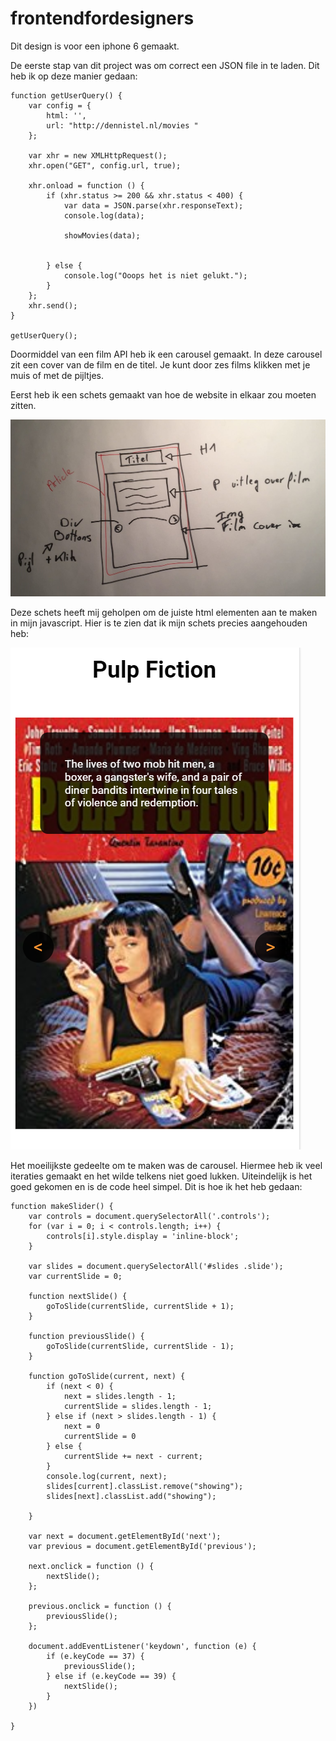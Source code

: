 # frontendfordesigners

Dit design is voor een iphone 6 gemaakt.

De eerste stap van dit project was om correct een JSON file in te laden. Dit heb ik op deze manier gedaan:

```
function getUserQuery() {
    var config = {
        html: '',
        url: "http://dennistel.nl/movies "
    };

    var xhr = new XMLHttpRequest();
    xhr.open("GET", config.url, true);

    xhr.onload = function () {
        if (xhr.status >= 200 && xhr.status < 400) {
            var data = JSON.parse(xhr.responseText);
            console.log(data);

            showMovies(data);


        } else {
            console.log("Ooops het is niet gelukt.");
        }
    };
    xhr.send();
}

getUserQuery();
```


Doormiddel van een film API heb ik een carousel gemaakt. In deze carousel zit een cover van de film en de titel. Je kunt door zes films klikken met je muis of met de pijltjes.

Eerst heb ik een schets gemaakt van hoe de website in elkaar zou moeten zitten.

![Screenshot](schetsStructuur.jpeg?raw=true)

Deze schets heeft mij geholpen om de juiste html elementen aan te maken in mijn javascript.
Hier is te zien dat ik mijn schets precies aangehouden heb:

![Screenshot](cover%20frontend.PNG?raw=true)

Het moeilijkste gedeelte om te maken was de carousel. Hiermee heb ik veel iteraties gemaakt en het wilde telkens niet goed lukken. Uiteindelijk is het goed gekomen en is de code heel simpel. Dit is hoe ik het heb gedaan:

```
function makeSlider() {
    var controls = document.querySelectorAll('.controls');
    for (var i = 0; i < controls.length; i++) {
        controls[i].style.display = 'inline-block';
    }

    var slides = document.querySelectorAll('#slides .slide');
    var currentSlide = 0;

    function nextSlide() {
        goToSlide(currentSlide, currentSlide + 1);
    }

    function previousSlide() {
        goToSlide(currentSlide, currentSlide - 1);
    }

    function goToSlide(current, next) {
        if (next < 0) {
            next = slides.length - 1;
            currentSlide = slides.length - 1;
        } else if (next > slides.length - 1) {
            next = 0
            currentSlide = 0
        } else {
            currentSlide += next - current;
        }
        console.log(current, next);
        slides[current].classList.remove("showing");
        slides[next].classList.add("showing");

    }

    var next = document.getElementById('next');
    var previous = document.getElementById('previous');

    next.onclick = function () {
        nextSlide();
    };

    previous.onclick = function () {
        previousSlide();
    };

    document.addEventListener('keydown', function (e) {
        if (e.keyCode == 37) {
            previousSlide();
        } else if (e.keyCode == 39) {
            nextSlide();
        }
    })

}
```



